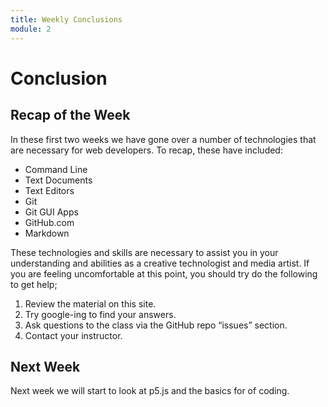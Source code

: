 ```yaml
---
title: Weekly Conclusions
module: 2
---
```


# Conclusion

## Recap of the Week
In these first two weeks we have gone over a number of technologies that are necessary for web developers. To recap, these have included:

- Command Line
- Text Documents
- Text Editors
- Git
- Git GUI Apps
- GitHub.com
- Markdown


These technologies and skills are necessary to assist you in your understanding and abilities as a creative technologist and media artist. If you are feeling uncomfortable at this point, you should try do the following to get help;

1. Review the material on this site.
2. Try google-ing to find your answers.
3. Ask questions to the class via the GitHub repo “issues” section.
4. Contact your instructor.

## Next Week
Next week we will start to look at p5.js and the basics for of coding.
